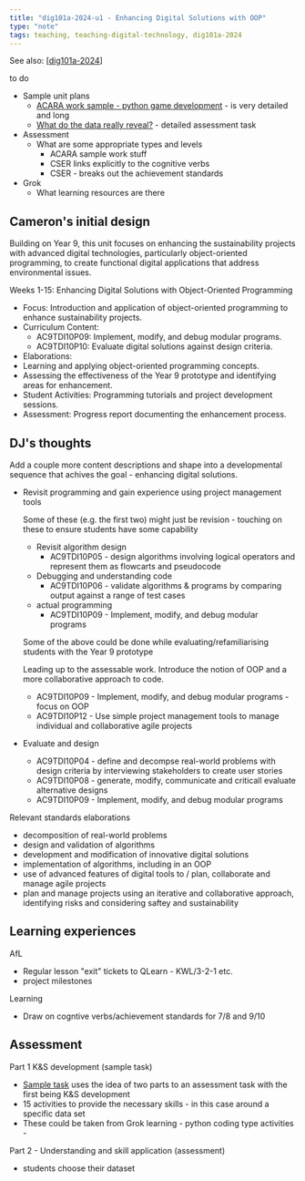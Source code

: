 ```yaml
---
title: "dig101a-2024-u1 - Enhancing Digital Solutions with OOP"
type: "note"
tags: teaching, teaching-digital-technology, dig101a-2024
---
```


See also: [[dig101a-2024]]

to do

- Sample unit plans
    - [ACARA work sample - python game development](https://v9.australiancurriculum.edu.au/resources/work-samples/technologies/digital-technologies/years-9-and-10/digital-project--python-game-development-) - is very detailed and long
    - [What do the data really reveal?](https://view.officeapps.live.com/op/view.aspx?src=https%3A%2F%2Fwww.digitaltechnologieshub.edu.au%2Fmedia%2Ftselhjgn%2F9-10-assessment_task-what-does-the-data-tell.docx&wdOrigin=BROWSELINK) - detailed assessment task
- Assessment
  - What are some appropriate types and levels
    - ACARA sample work stuff
    - CSER links explicitly to the cognitive verbs
    - CSER - breaks out the achievement standards
- Grok 
  - What learning resources are there

## Cameron's initial design

Building on Year 9, this unit focuses on enhancing the sustainability projects with advanced digital technologies, particularly object-oriented programming, to create functional digital applications that address environmental issues.

Weeks 1-15: Enhancing Digital Solutions with Object-Oriented Programming

- Focus: Introduction and application of object-oriented programming to enhance sustainability projects.
- Curriculum Content:
    - AC9TDI10P09: Implement, modify, and debug modular programs.
    - AC9TDI10P10: Evaluate digital solutions against design criteria.
- Elaborations:
- Learning and applying object-oriented programming concepts.
- Assessing the effectiveness of the Year 9 prototype and identifying areas for enhancement.
- Student Activities: Programming tutorials and project development sessions.
- Assessment: Progress report documenting the enhancement process.

## DJ's thoughts

Add a couple more content descriptions and shape into a developmental sequence that achives the goal - enhancing digital solutions.

- Revisit programming and gain experience using project management tools

    Some of these (e.g. the first two) might just be revision - touching on these to ensure students have some capability
    - Revisit algorithm design 
      - AC9TDI10P05 - design algorithms involving logical operators and represent them as flowcarts and pseudocode
    - Debugging and understanding code  
      - AC9TDI10P06 - validate algorithms & programs by comparing output against a range of test cases
    - actual programming 
      - AC9TDI10P09 - Implement, modify, and debug modular programs 

    Some of the above could be done while evaluating/refamiliarising students with the Year 9 prototype

    Leading up to the assessable work. Introduce the notion of OOP and a more collaborative approach to code.
    - AC9TDI10P09 - Implement, modify, and debug modular programs - focus on OOP
    - AC9TDI10P12 - Use simple project management tools to manage individual and collaborative agile projects

- Evaluate and design

    - AC9TDI10P04 - define and decompse real-world problems with design criteria by interviewing stakeholders to create user stories
    - AC9TDI10P08 - generate, modify, communicate and criticall evaluate alternative designs
    - AC9TDI10P09 - Implement, modify, and debug modular programs

Relevant standards elaborations

- decomposition of real-world problems
- design and validation of algorithms
- development and modification of innovative digital solutions
- implementation of algorithms, including in an OOP
- use of advanced features of digital tools to / plan, collaborate and manage agile projects
- plan and manage projects using an iterative and collaborative approach, identifying risks and considering saftey and sustainability



## Learning experiences

AfL 

- Regular lesson "exit" tickets to QLearn - KWL/3-2-1 etc.
- project milestones

Learning

- Draw on cogntive verbs/achievement standards for 7/8 and 9/10

## Assessment

Part 1 K&S development (sample task)

- [Sample task](https://view.officeapps.live.com/op/view.aspx?src=https%3A%2F%2Fwww.digitaltechnologieshub.edu.au%2Fmedia%2Ftselhjgn%2F9-10-assessment_task-what-does-the-data-tell.docx&wdOrigin=BROWSELINK) uses the idea of two parts to an assessment task with the first being K&S development
- 15 activities to provide the necessary skills - in this case around a specific data set
- These could be taken from Grok learning - python coding type activities - 

Part 2 - Understanding and skill application (assessment)

- students choose their dataset 


[//begin]: # "Autogenerated link references for markdown compatibility"
[dig101a-2024]: dig101a-2024 "DIG101A-2024"
[//end]: # "Autogenerated link references"